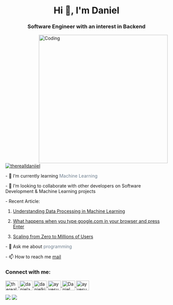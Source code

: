 <h1 align="center">Hi 👋, I'm Daniel</h1>
<h3 align="center">Software Engineer with an interest in Backend</h3>

<img align="right" alt="Coding" width="400" src="https://cdn.dribbble.com/users/1059583/screenshots/4171367/coding-freak.gif" />

<p align="left">
    <a href="https://twitter.com/therealldaniiel" target="blank">
        <img src="https://img.shields.io/twitter/follow/therealldaniiel?logo=twitter&style=for-the-badge" alt="therealldaniiel">
    </a>
</p>

<p>
    - 🌱 I’m currently learning <span style="color: slategrey">Machine Learning</span>
</p>

<p>- 👯 I’m looking to collaborate with other developers on Software Development & Machine Learning projects</p>

<p> - Recent Article:</p>

<ol>
    <li>
        <p>
            <a href="https://medium.com/@iamdanielkissiedu/understanding-data-processing-in-machine-learning-a13aa93b613e">
                Understanding Data Processing in Machine Learning
            </a>
        </p>
    </li>
    <li>
        <p>
            <a href="https://medium.com/@iamdanielkissiedu/what-happens-when-you-type-google-com-in-your-browser-and-press-enter-dc3cefa3e76c">What happens when you type google.com in                 your browser and press Enter</a>
        </p>
    </li>
    <li>
        <p>
            <a href="https://medium.com/@iamdanielkissiedu/scaling-from-zero-to-millions-of-users-e737282247a9">Scaling from Zero to Millions of Users</a>
        </p>
    </li>
</ol>

<p>- 💬 Ask me about <span style="color: slategrey">programming</span></p>

<p>- 📫 How to reach me <a href="mailto:iamdanielkissiedu@gmail.com">mail</a></p>

<h3 align="left">Connect with me:</h3>

<p align="left">
    <a href="https://twitter.com/therealldaniiel" target="blank">
        <img align="center" src="https://www.sarkarinaukriexams.com/images/import/sne720810009.png" alt="therealldaniiel" height="30" width="40">
    </a>
    <a href="https://linkedin.com/in/danielayesukissiedu" target="blank">
        <img align="center" src="https://raw.githubusercontent.com/rahuldkjain/github-profile-readme-generator/master/src/images/icons/Social/linked-in-alt.svg" alt="danielayesukissiedu" height="30" width="40">
    </a>
    <a href="https://kaggle.com/danielkissiedu" target="blank">
        <img align="center" src="https://raw.githubusercontent.com/rahuldkjain/github-profile-readme-generator/master/src/images/icons/Social/kaggle.svg" alt="danielkissiedu" height="30" width="40">
    </a>
    <a href="https://instagram.com/ayyesu" target="blank">
        <img align="center" src="https://raw.githubusercontent.com/rahuldkjain/github-profile-readme-generator/master/src/images/icons/Social/instagram.svg" alt="ayyesu" height="30" width="40">
    </a>
    <a href="https://www.youtube.com/channel/UC4sbHulYMkHErT4jMucg2Gw" target="blank">
        <img align="center" src="https://raw.githubusercontent.com/rahuldkjain/github-profile-readme-generator/master/src/images/icons/Social/youtube.svg" alt="Daniel Kissiedu" height="30" width="40">
    </a>
    <a href="https://www.leetcode.com/ayyesu" target="blank">
        <img align="center" src="https://raw.githubusercontent.com/rahuldkjain/github-profile-readme-generator/master/src/images/icons/Social/leet-code.svg" alt="ayyesu" height="30" width="40">
    </a>
</p>

![](https://github-profile-summary-cards.vercel.app/api/cards/repos-per-language?username=ayyesu&theme=github_dark)
![](https://github-profile-summary-cards.vercel.app/api/cards/most-commit-language?username=ayyesu&theme=github_dark)
